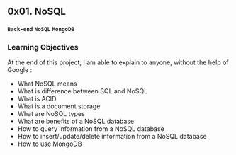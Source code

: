 ## 0x01. NoSQL
**`Back-end`** **`NoSQL`** **`MongoDB`**

### Learning Objectives
At the end of this project, I am able to explain to anyone, without the help of
Google :
* What NoSQL means
* What is difference between SQL and NoSQL
* What is ACID
* What is a document storage
* What are NoSQL types
* What are benefits of a NoSQL database
* How to query information from a NoSQL database
* How to insert/update/delete information from a NoSQL database
* How to use MongoDB
